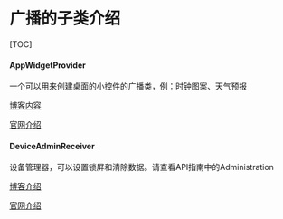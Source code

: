 # 广播的子类介绍

[TOC]

#### AppWidgetProvider

一个可以用来创建桌面的小控件的广播类，例：时钟图案、天气预报

[博客内容](https://www.cnblogs.com/joy99/p/6346829.html)

[官网介绍](https://developer.android.google.cn/reference/android/appwidget/AppWidgetProvider)





#### DeviceAdminReceiver

设备管理器，可以设置锁屏和清除数据。请查看API指南中的Administration

[博客介绍](https://www.cnblogs.com/liyiran/p/5314854.html)

[官网介绍](https://developer.android.google.cn/reference/android/app/admin/DeviceAdminReceiver)





